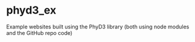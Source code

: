 # phyd3_ex
Example websites built using the PhyD3 library (both using node modules and the GitHub repo code)
